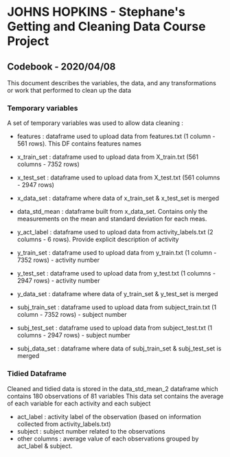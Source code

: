 # JOHNS HOPKINS - Stephane's Getting and Cleaning Data Course Project <br>
## Codebook - 2020/04/08 <br>

 This document describes the variables, the data, and any transformations or work that performed to clean up the data <br>

### Temporary variables <br>
A set of temporary variables was used to allow data cleaning :<br>
- features : dataframe used to upload data from features.txt (1 column - 561 rows). This DF contains features names <br>
- x_train_set : dataframe used to upload data from X_train.txt (561 columns - 7352 rows) <br>
- x_test_set : dataframe used to upload data from X_test.txt (561 columns - 2947 rows) <br>
- x_data_set : dataframe where data of x_train_set & x_test_set is merged <br>
- data_std_mean : dataframe built from x_data_set. Contains only the measurements on the mean and standard deviation for each meas. <br>

- y_act_label : dataframe used to upload data from activity_labels.txt (2 columns - 6 rows). Provide explicit description of activity <br>
- y_train_set : dataframe used to upload data from y_train.txt (1 column - 7352 rows) - activity number  <br>
- y_test_set : dataframe used to upload data from y_test.txt (1 columns - 2947 rows) - activity number <br>
- y_data_set : dataframe where data of y_train_set & y_test_set is merged <br>

- subj_train_set : dataframe used to upload data from subject_train.txt (1 column - 7352 rows) - subject number  <br>
- subj_test_set : dataframe used to upload data from subject_test.txt (1 columns - 2947 rows) - subject number <br>
- subj_data_set : dataframe where data of subj_train_set & subj_test_set is merged  <br>

### Tidied Dataframe <br>
Cleaned and tidied data is stored in the data_std_mean_2 dataframe which contains 180 observations of 81 variables
This data set contains the average of each variable for each activity and each subject
- act_label : activity label of the observation (based on information collected from activity_labels.txt)
- subject : subject number related to the observations
- other columns : average value of each observations grouped by act_label & subject.

